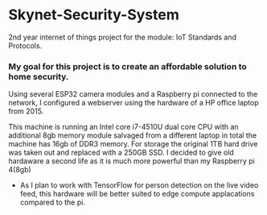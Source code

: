 # Skynet-Security-System

2nd year internet of things project for the module: IoT Standards and Protocols.
###  My goal for this project is to create an affordable solution to home security.
Using several ESP32 camera modules and a Raspberry pi connected to the network, I configured a webserver using the hardware of a HP office laptop from 2015.

This machine is running an Intel core i7-4510U dual core CPU with an additional 8gb memory module salvaged from a different laptop
in total the machine has 16gb of DDR3 memory. For storage the original 1TB hard drive was taken out and replaced with a 250GB SSD.
I decided to give old hardaware a second life as it is much more powerful than my Raspberry pi 4(8gb) 

* As I plan to work with TensorFlow for person detection on the live video feed, this hardware will be better suited to edge compute applacations compared to the pi.

